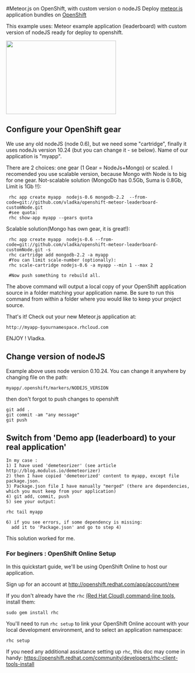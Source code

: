 #Meteor.js on OpenShift, with custom version o nodeJS
Deploy [meteor.js](http://meteor.com/) application bundles on [OpenShift](http://openshift.com/)

This example uses: Meteor example application (leaderboard) with custom version of nodeJS ready for deploy to openshift.


<a href='https://openshift.redhat.com/community/blogs/cloudy-with-a-chance-of-meteorjs'><img width="300" height="200" src='https://www.meteor.com/universe.png'/></a>

## Configure your OpenShift gear 
 We use any old nodeJS (node 0.6), but we need some "cartridge", finally it uses nodeJs version 10.24 (but you can change it - se below).  Name of our application is "myapp". 

 There are 2 choices: one gear (1 Gear = NodeJs+Mongo) or scaled. I recomended you use scalable version, because Mongo with Node is to big for one gear.
 Not-scalable solution (MongoDb has 0.5Gb, Suma is 0.8Gb, Limit is 1Gb !!): 
     
     rhc app create myapp  nodejs-0.6 mongodb-2.2  --from-code=git://github.com/vladka/openshift-meteor-leaderboard-customNode.git
     #see quota:
     rhc show-app myapp --gears quota

 Scalable solution(Mongo has own gear, it is great!):

     rhc app create myapp  nodejs-0.6 --from-code=git://github.com/vladka/openshift-meteor-leaderboard-customNode.git -s     
     rhc cartridge add mongodb-2.2 -a myapp
     #You can limit scale-number (optionally):
     rhc scale-cartridge nodejs-0.6 -a myapp --min 1 --max 2

     #Now push something to rebuild all.

The above command will output a local copy of your OpenShift application source in a folder matching your application name.  Be sure to run this command from within a folder where you would like to keep your project source.

That's it! Check out your new Meteor.js application at:

    http://myapp-$yournamespace.rhcloud.com

ENJOY ! Vladka.

## Change version of nodeJS
 Example above uses node version 0.10.24. 
 You can change it anywhere by changing file 
 on the path: 

    myapp/.openshift/markers/NODEJS_VERSION 

then don't forgot to push changes to openshift 
   
    git add . 
    git commit -am "any message"
    git push

## Switch from 'Demo app (leaderboard) to your real application'

    In my case :
    1) I have used 'demeteorizer' (see article http://blog.modulus.io/demeteorizer)
    2) then I have copied 'demeteorized' content to myapp, except file package.json.
    3) Package.json file I have manually "merged" (there are dependencies, which you must keep from your application)
    4) git add, commit, push
    5) see your output: 
    
    rhc tail myapp

    6) if you see errors, if some dependency is missing: 
      add it to 'Package.json' and go to step 4)

This solution worked for me.


### For beginers : OpenShift Online Setup 
In this quickstart guide, we'll be using OpenShift Online to host our application.

Sign up for an account at http://openshift.redhat.com/app/account/new

If you don't already have the `rhc` [(Red Hat Cloud) command-line tools](https://openshift.redhat.com/community/get-started#cli), install them:

    sudo gem install rhc

You'll need to run `rhc setup` to link your OpenShift Online account with your local development environment, and to select an application namespace:

    rhc setup

If you need any additional assistance setting up `rhc`, this doc may come in handy: https://openshift.redhat.com/community/developers/rhc-client-tools-install
